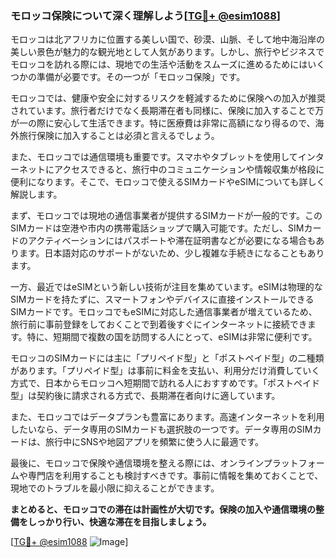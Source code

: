 ### モロッコ保険について深く理解しよう[[TG💪+ @esim1088](https://t.me/s/esim1088)]

モロッコは北アフリカに位置する美しい国で、砂漠、山脈、そして地中海沿岸の美しい景色が魅力的な観光地として人気があります。しかし、旅行やビジネスでモロッコを訪れる際には、現地での生活や活動をスムーズに進めるためにはいくつかの準備が必要です。その一つが「モロッコ保険」です。

モロッコでは、健康や安全に対するリスクを軽減するために保険への加入が推奨されています。旅行者だけでなく長期滞在者も同様に、保険に加入することで万が一の際に安心して生活できます。特に医療費は非常に高額になり得るので、海外旅行保険に加入することは必須と言えるでしょう。

また、モロッコでは通信環境も重要です。スマホやタブレットを使用してインターネットにアクセスできると、旅行中のコミュニケーションや情報収集が格段に便利になります。そこで、モロッコで使えるSIMカードやeSIMについても詳しく解説します。

まず、モロッコでは現地の通信事業者が提供するSIMカードが一般的です。このSIMカードは空港や市内の携帯電話ショップで購入可能です。ただし、SIMカードのアクティベーションにはパスポートや滞在証明書などが必要になる場合もあります。日本語対応のサポートがないため、少し複雑な手続きになることもあります。

一方、最近ではeSIMという新しい技術が注目を集めています。eSIMは物理的なSIMカードを持たずに、スマートフォンやデバイスに直接インストールできるSIMカードです。モロッコでもeSIMに対応した通信事業者が増えているため、旅行前に事前登録をしておくことで到着後すぐにインターネットに接続できます。特に、短期間で複数の国を訪問する人にとって、eSIMは非常に便利です。

モロッコのSIMカードには主に「プリペイド型」と「ポストペイド型」の二種類があります。「プリペイド型」は事前に料金を支払い、利用分だけ消費していく方式で、日本からモロッコへ短期間で訪れる人におすすめです。「ポストペイド型」は契約後に請求される方式で、長期滞在者向けに適しています。

また、モロッコではデータプランも豊富にあります。高速インターネットを利用したいなら、データ専用のSIMカードも選択肢の一つです。データ専用のSIMカードは、旅行中にSNSや地図アプリを頻繁に使う人に最適です。

最後に、モロッコで保険や通信環境を整える際には、オンラインプラットフォームや専門店を利用することも検討すべきです。事前に情報を集めておくことで、現地でのトラブルを最小限に抑えることができます。

**まとめると、モロッコでの滞在は計画性が大切です。保険の加入や通信環境の整備をしっかり行い、快適な滞在を目指しましょう。**

[[TG💪+ @esim1088](https://t.me/s/esim1088) ![Image](https://i.postimg.cc/Y0z9fWf4/image.png)]